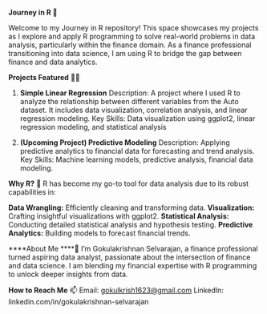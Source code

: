 **Journey in R 🚀**

Welcome to my Journey in R repository! This space showcases my projects as I explore and apply R programming to solve real-world problems in data analysis, particularly within the finance domain. 
As a finance professional transitioning into data science, I am using R to bridge the gap between finance and data analytics.

**Projects Featured** 🧑‍💻
1. **Simple Linear Regression**
Description: A project where I used R to analyze the relationship between different variables from the Auto dataset. It includes data visualization, correlation analysis, and linear regression modeling.
Key Skills: Data visualization using ggplot2, linear regression modeling, and statistical analysis

2. **(Upcoming Project) Predictive Modeling**
Description: Applying predictive analytics to financial data for forecasting and trend analysis.
Key Skills: Machine learning models, predictive analysis, financial data modeling.

**Why R?** 🤔
R has become my go-to tool for data analysis due to its robust capabilities in:

**Data Wrangling:** Efficiently cleaning and transforming data.
**Visualization:** Crafting insightful visualizations with ggplot2.
**Statistical Analysis:** Conducting detailed statistical analysis and hypothesis testing.
**Predictive Analytics:** Building models to forecast financial trends.

****About Me ****👋
I’m Gokulakrishnan Selvarajan, a finance professional turned aspiring data analyst, passionate about the intersection of finance and data science. I am blending my financial expertise with R programming to unlock deeper insights from data.

**How to Reach Me** 📫
Email: gokulkrish1623@gmail.com
LinkedIn: linkedin.com/in/gokulakrishnan-selvarajan
